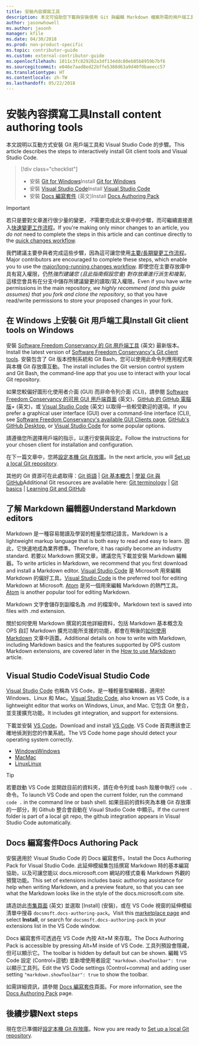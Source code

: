 ```yaml
---
title: 安裝內容撰寫工具
description: 本文可協助您下載與安裝使用 Git 與編輯 Markdown 檔案所需的用戶端工具。
author: jasonwhowell
ms.author: jasonh
manager: kfile
ms.date: 04/30/2018
ms.prod: non-product-specific
ms.topic: contributor-guide
ms.custom: external-contributor-guide
ms.openlocfilehash: 1011c3fc829202a3df134ddc80eb05b8959b7bf6
ms.sourcegitcommit: e046e7aad8ed22bffe5380d63a9d40f0baeecc57
ms.translationtype: HT
ms.contentlocale: zh-TW
ms.lasthandoff: 05/22/2018
---
```

# <a name="install-content-authoring-tools"></a><span data-ttu-id="1ee74-103">安裝內容撰寫工具</span><span class="sxs-lookup"><span data-stu-id="1ee74-103">Install content authoring tools</span></span>

<span data-ttu-id="1ee74-104">本文說明以互動方式安裝 Git 用戶端工具和 Visual Studio Code 的步驟。</span><span class="sxs-lookup"><span data-stu-id="1ee74-104">This article describes the steps to interactively install Git client tools and Visual Studio Code.</span></span>
> [!div class="checklist"]
> * <span data-ttu-id="1ee74-105">安裝 [Git for Windows](https://git-scm.com/download/win)</span><span class="sxs-lookup"><span data-stu-id="1ee74-105">Install [Git for Windows](https://git-scm.com/download/win)</span></span>
> * <span data-ttu-id="1ee74-106">安裝 [Visual Studio Code](https://code.visualstudio.com/)</span><span class="sxs-lookup"><span data-stu-id="1ee74-106">Install [Visual Studio Code](https://code.visualstudio.com/)</span></span>
> * <span data-ttu-id="1ee74-107">安裝 [Docs 編寫套件](https://marketplace.visualstudio.com/items?itemName=docsmsft.docs-authoring-pack) \(英文\)</span><span class="sxs-lookup"><span data-stu-id="1ee74-107">Install [Docs Authoring Pack](https://marketplace.visualstudio.com/items?itemName=docsmsft.docs-authoring-pack)</span></span>

>[!IMPORTANT]
> <span data-ttu-id="1ee74-108">若只是要對文章進行很少量的變更，*不*需要完成此文章中的步驟，而可繼續直接進入[快速變更工作流程](index.md#quick-edits-to-existing-documents)。</span><span class="sxs-lookup"><span data-stu-id="1ee74-108">If you're making only minor changes to an article, you *do not* need to complete the steps in this article and can continue directly to the [quick changes workflow](index.md#quick-edits-to-existing-documents).</span></span>
>
> <span data-ttu-id="1ee74-109">我們建議主要參與者完成這些步驟，因為這可讓您使用[主要/長期變更工作流程](how-to-write-workflows-major.md)。</span><span class="sxs-lookup"><span data-stu-id="1ee74-109">Major contributors are encouraged to complete these steps, which enable you to use the [major/long-running changes workflow](how-to-write-workflows-major.md).</span></span> <span data-ttu-id="1ee74-110">即使您在主要存放庫中具有寫入權限，仍然*強烈建議您 (且此指南假設您會) 對存放庫進行派生和複製*，這樣您會具有在分支中儲存所建議變更的讀取/寫入權限。</span><span class="sxs-lookup"><span data-stu-id="1ee74-110">Even if you have write permissions in the main repository, *we highly recommend (and this guide assumes) that you fork and clone the repository*, so that you have read/write permissions to store your proposed changes in your fork.</span></span>

## <a name="install-git-client-tools-on-windows"></a><span data-ttu-id="1ee74-111">在 Windows 上安裝 Git 用戶端工具</span><span class="sxs-lookup"><span data-stu-id="1ee74-111">Install Git client tools on Windows</span></span>

 <span data-ttu-id="1ee74-112">安裝 [Software Freedom Conservancy 的 Git 用戶端工具](https://git-scm.com/download/) \(英文\) 最新版本。</span><span class="sxs-lookup"><span data-stu-id="1ee74-112">Install the latest version of [Software Freedom Conservancy's Git client tools](https://git-scm.com/download/).</span></span> <span data-ttu-id="1ee74-113">安裝包含了 Git 版本控制系統和 Git Bash，您可以使用此命令列應用程式來與本機 Git 存放庫互動。</span><span class="sxs-lookup"><span data-stu-id="1ee74-113">The install includes the Git version control system and Git Bash, the command-line app that you use to interact with your local Git repository.</span></span>

<span data-ttu-id="1ee74-114">如果您較偏好圖形化使用者介面 (GUI) 而非命令列介面 (CLI)，請參閱 [Software Freedom Conservancy 的可用 GUI 用戶端頁面](https://git-scm.com/downloads/guis) \(英文\)、[GitHub 的 GitHub 電腦版](https://desktop.github.com/)+ \(英文\)，或 [Visual Studio Code](https://www.visualstudio.com/products/code-vs.aspx) \(英文\) 以取得一些較受歡迎的選項。</span><span class="sxs-lookup"><span data-stu-id="1ee74-114">If you prefer a graphical user interface (GUI) over a command-line interface (CLI), see [Software Freedom Conservancy's available GUI Clients page](https://git-scm.com/downloads/guis), [GitHub's GitHub Desktop](https://desktop.github.com/), or [Visual Studio Code](https://www.visualstudio.com/products/code-vs.aspx) for some popular options.</span></span>

<span data-ttu-id="1ee74-115">請遵循您所選擇用戶端的指示，以進行安裝與設定。</span><span class="sxs-lookup"><span data-stu-id="1ee74-115">Follow the instructions for your chosen client for installation and configuration.</span></span>

<span data-ttu-id="1ee74-116">在下一篇文章中，您將[設定本機 Git 存放庫](get-started-setup-local.md)。</span><span class="sxs-lookup"><span data-stu-id="1ee74-116">In the next article, you will [Set up a local Git repository](get-started-setup-local.md).</span></span>

   <span data-ttu-id="1ee74-117">其他的 Git 資源可在此處取得：[Git 術語](https://help.github.com/articles/github-glossary) | [Git 基本概念](https://git-scm.com/book/en/v2/Getting-Started-Git-Basics) | [學習 Git 與 GitHub](https://help.github.com/articles/good-resources-for-learning-git-and-github/)</span><span class="sxs-lookup"><span data-stu-id="1ee74-117">Additional Git resources are available here: [Git terminology](https://help.github.com/articles/github-glossary) | [Git basics](https://git-scm.com/book/en/v2/Getting-Started-Git-Basics) | [Learning Git and GitHub](https://help.github.com/articles/good-resources-for-learning-git-and-github/)</span></span>

## <a name="understand-markdown-editors"></a><span data-ttu-id="1ee74-118">了解 Markdown 編輯器</span><span class="sxs-lookup"><span data-stu-id="1ee74-118">Understand Markdown editors</span></span>

<span data-ttu-id="1ee74-119">Markdown 是一種容易閱讀及學習的輕量型標記語言。</span><span class="sxs-lookup"><span data-stu-id="1ee74-119">Markdown is a lightweight markup language that is both easy to read and easy to learn.</span></span> <span data-ttu-id="1ee74-120">因此，它快速地成為業界標準。</span><span class="sxs-lookup"><span data-stu-id="1ee74-120">Therefore, it has rapidly become an industry standard.</span></span> <span data-ttu-id="1ee74-121">若要以 Markdown 撰寫文章，建議您先下載並安裝 Markdown 編輯器。</span><span class="sxs-lookup"><span data-stu-id="1ee74-121">To write articles in Markdown, we recommend that you first download and install a Markdown editor.</span></span>  <span data-ttu-id="1ee74-122">[Visual Studio Code](https://code.visualstudio.com/) 是 Microsoft 用來編輯 Markdown 的偏好工具。</span><span class="sxs-lookup"><span data-stu-id="1ee74-122">[Visual Studio Code](https://code.visualstudio.com/) is the preferred tool for editing Markdown at Microsoft.</span></span> <span data-ttu-id="1ee74-123">[Atom](https://atom.io) 是另一個用來編輯 Markdown 的熱門工具。</span><span class="sxs-lookup"><span data-stu-id="1ee74-123">[Atom](https://atom.io) is another popular tool for editing Markdown.</span></span>

<span data-ttu-id="1ee74-124">Markdown 文字會儲存到副檔名為 .md 的檔案中。</span><span class="sxs-lookup"><span data-stu-id="1ee74-124">Markdown text is saved into files with .md extension.</span></span>

<span data-ttu-id="1ee74-125">關於如何使用 Markdown 撰寫的其他詳細資料，包括 Markdown 基本概念及 OPS 自訂 Markdown 擴充功能所支援的功能，都會在稍後的[如何使用 Markdown](how-to-write-use-markdown.md) 文章中涵蓋。</span><span class="sxs-lookup"><span data-stu-id="1ee74-125">Additional details on how to write with Markdown, including Markdown basics and the features supported by OPS custom Markdown extensions, are covered later in the [How to use Markdown](how-to-write-use-markdown.md) article.</span></span>

## <a name="visual-studio-code"></a><span data-ttu-id="1ee74-126">Visual Studio Code</span><span class="sxs-lookup"><span data-stu-id="1ee74-126">Visual Studio Code</span></span>

<span data-ttu-id="1ee74-127">[Visual Studio Code](https://code.visualstudio.com/) 也稱為 VS Code，是一種輕量型編輯器，適用於 Windows、Linux 和 Mac。</span><span class="sxs-lookup"><span data-stu-id="1ee74-127">[Visual Studio Code](https://code.visualstudio.com/), also known as VS Code, is a lightweight editor that works on Windows, Linux, and Mac.</span></span> <span data-ttu-id="1ee74-128">它包含 Git 整合，並支援擴充功能。</span><span class="sxs-lookup"><span data-stu-id="1ee74-128">It includes git integration, and support for extensions.</span></span>

<span data-ttu-id="1ee74-129">下載並安裝 [VS Code](https://code.visualstudio.com/)。</span><span class="sxs-lookup"><span data-stu-id="1ee74-129">Download and install [VS Code](https://code.visualstudio.com/).</span></span> <span data-ttu-id="1ee74-130">VS Code 首頁應該會正確地偵測到您的作業系統。</span><span class="sxs-lookup"><span data-stu-id="1ee74-130">The VS Code home page should detect your operating system correctly.</span></span>

- [<span data-ttu-id="1ee74-131">Windows</span><span class="sxs-lookup"><span data-stu-id="1ee74-131">Windows</span></span>](https://code.visualstudio.com/docs/setup/windows)
- [<span data-ttu-id="1ee74-132">Mac</span><span class="sxs-lookup"><span data-stu-id="1ee74-132">Mac</span></span>](https://code.visualstudio.com/docs/setup/mac)
- [<span data-ttu-id="1ee74-133">Linux</span><span class="sxs-lookup"><span data-stu-id="1ee74-133">Linux</span></span>](https://code.visualstudio.com/docs/setup/linux)

> [!TIP]
> <span data-ttu-id="1ee74-134">若要啟動 VS Code 並開啟目前的資料夾，請在命令列或 bash 殼層中執行 `code .` 命令。</span><span class="sxs-lookup"><span data-stu-id="1ee74-134">To launch VS Code and open the current folder, run the command `code .` in the command line or bash shell.</span></span> <span data-ttu-id="1ee74-135">如果目前的資料夾為本機 Git 存放庫的一部分，則 Github 整合會自動在 Visual Studio Code 中顯示。</span><span class="sxs-lookup"><span data-stu-id="1ee74-135">If the current folder is part of a local git repo, the github integration appears in Visual Studio Code automatically.</span></span>

## <a name="docs-authoring-pack"></a><span data-ttu-id="1ee74-136">Docs 編寫套件</span><span class="sxs-lookup"><span data-stu-id="1ee74-136">Docs Authoring Pack</span></span>
<span data-ttu-id="1ee74-137">安裝適用於 Visual Studio Code 的 Docs 編寫套件。</span><span class="sxs-lookup"><span data-stu-id="1ee74-137">Install the Docs Authoring Pack for Visual Studio Code.</span></span> <span data-ttu-id="1ee74-138">此延伸模組集包括撰寫 Markdown 時的基本編寫協助，以及可讓您能以 docs.microsoft.com 網站的樣式查看 Markdown 外觀的預覽功能。</span><span class="sxs-lookup"><span data-stu-id="1ee74-138">This set of extensions includes basic authoring assistance for help when writing Markdown, and a preview feature, so that you can see what the Markdown looks like in the style of the docs.microsoft.com site.</span></span>

   <span data-ttu-id="1ee74-139">請造訪此[市集頁面](https://marketplace.visualstudio.com/items?itemName=docsmsft.docs-authoring-pack) \(英文\) 並選取 [Install] \(安裝\)，或在 VS Code 視窗的延伸模組清單中搜尋 `docsmsft.docs-authoring-pack`。</span><span class="sxs-lookup"><span data-stu-id="1ee74-139">Visit this [marketplace page](https://marketplace.visualstudio.com/items?itemName=docsmsft.docs-authoring-pack) and select **Install**, or search for `docsmsft.docs-authoring-pack` in your extensions list in the VS Code window.</span></span> 

   <span data-ttu-id="1ee74-140">Docs 編寫套件可透過在 VS Code 內按 Alt+M 來存取。</span><span class="sxs-lookup"><span data-stu-id="1ee74-140">The Docs Authoring Pack is accessible by pressing Alt+M inside of VS Code.</span></span> <span data-ttu-id="1ee74-141">工具列預設會隱藏，但可以顯示它。</span><span class="sxs-lookup"><span data-stu-id="1ee74-141">The toolbar is hidden by default but can be shown.</span></span> <span data-ttu-id="1ee74-142">編輯 VS Code 設定 (Control+逗號) 並新增使用者設定 `"markdown.showToolbar": true` 以顯示工具列。</span><span class="sxs-lookup"><span data-stu-id="1ee74-142">Edit the VS Code settings (Control+comma) and adding user setting `"markdown.showToolbar": true` to show the toolbar.</span></span>

   <span data-ttu-id="1ee74-143">如需詳細資訊，請參閱 [Docs 編寫套件](how-to-write-docs-auth-pack.md)頁面。</span><span class="sxs-lookup"><span data-stu-id="1ee74-143">For more information, see the [Docs Authoring Pack](how-to-write-docs-auth-pack.md) page.</span></span>


## <a name="next-steps"></a><span data-ttu-id="1ee74-144">後續步驟</span><span class="sxs-lookup"><span data-stu-id="1ee74-144">Next steps</span></span>

<span data-ttu-id="1ee74-145">現在您已準備好[設定本機 Git 存放庫](get-started-setup-local.md)。</span><span class="sxs-lookup"><span data-stu-id="1ee74-145">Now you are ready to [Set up a local Git repository](get-started-setup-local.md).</span></span>
